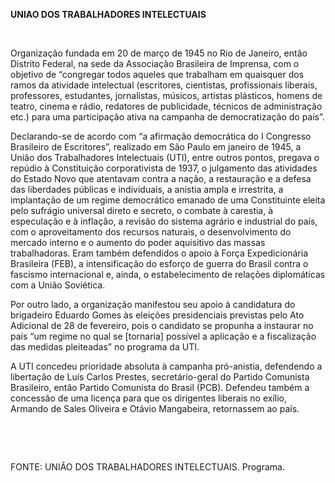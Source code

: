 **UNIAO DOS TRABALHADORES INTELECTUAIS**

 

Organização fundada em 20 de março de 1945 no Rio de Janeiro, então
Distrito Federal, na sede da Associação Brasileira de Imprensa, com o
objetivo de “congregar todos aqueles que trabalham em quaisquer dos
ramos da atividade intelectual (escritores, cientistas, profissionais
liberais, professores, estudantes, jornalistas, músicos, artistas
plásticos, homens de teatro, cinema e rádio, redatores de publicidade,
técnicos de administração etc.) para uma participação ativa na campanha
de democratização do país”.

Declarando-se de acordo com “a afirmação democrática do I Congresso
Brasileiro de Escritores”, realizado em São Paulo em janeiro de 1945, a
União dos Trabalhadores Intelectuais (UTI), entre outros pontos, pregava
o repúdio à Constituição corporativista de 1937, o julgamento das
atividades do Estado Novo que atentavam contra a nação, a restauração e
a defesa das liberdades públicas e individuais, a anistia ampla e
irrestrita, a implantação de um regime democrático emanado de uma
Constituinte eleita pelo sufrágio universal direto e secreto, o combate
à carestia, à especulação e à inflação, a revisão do sistema agrário e
industrial do país, com o aproveitamento dos recursos naturais, o
desenvolvimento do mercado interno e o aumento do poder aquisitivo das
massas trabalhadoras. Eram também defendidos o apoio à Força
Expedicionária Brasileira (FEB), a intensificação do esforço de guerra
do Brasil contra o fascismo internacional e, ainda, o estabelecimento de
relações diplomáticas com a União Soviética.

Por outro lado, a organização manifestou seu apoio à candidatura do
brigadeiro Eduardo Gomes às eleições presidenciais previstas pelo Ato
Adicional de 28 de fevereiro, pois o candidato se propunha a instaurar
no país “um regime no qual se [tornaria] possível a aplicação e a
fiscalização das medidas pleiteadas” no programa da UTI.

A UTI concedeu prioridade absoluta à campanha pró-anistia, defendendo a
libertação de Luís Carlos Prestes, secretário-geral do Partido Comunista
Brasileiro, então Partido Comunista do Brasil (PCB). Defendeu também a
concessão de uma licença para que os dirigentes liberais no exílio,
Armando de Sales Oliveira e Otávio Mangabeira, retornassem ao país.

 

 

FONTE: UNIÃO DOS TRABALHADORES INTELECTUAIS. Programa.

 
